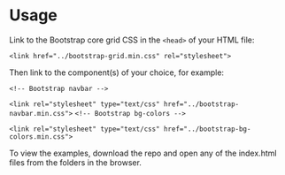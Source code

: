 # Usage
Link to the Bootstrap core grid CSS in the `<head>` of your HTML file:

`<link href="../bootstrap-grid.min.css" rel="stylesheet">`

Then link to the component(s) of your choice, for example:

`<!-- Bootstrap navbar -->`

`<link rel="stylesheet" type="text/css" href="../bootstrap-navbar.min.css">` 
`<!-- Bootstrap bg-colors -->`

`<link rel="stylesheet" type="text/css" href="../bootstrap-bg-colors.min.css">`

To view the examples, download the repo and open any of the index.html files from the folders in the browser. 